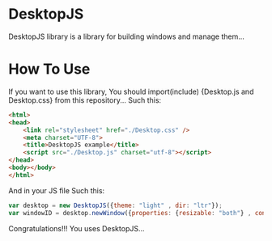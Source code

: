 # DesktopJS
DesktopJS library is a library for building windows and manage them...

# How To Use
If you want to use this library, You should import(include) {Desktop.js and Desktop.css} from this repository...
Such this:

```html
<html>
<head>
    <link rel="stylesheet" href="./Desktop.css" />
    <meta charset="UTF-8">
    <title>DesktopJS example</title>
    <script src="./Desktop.js" charset="utf-8"></script>
</head>
<body></body>
</html>
```

And in your JS file Such this:

```javascript
var desktop = new DesktopJS({theme: "light" , dir: "ltr"});
var windowID = desktop.newWindow({properties: {resizable: "both"} , content: "<h1>Hello World!</h1>"});
```

Congratulations!!!
You uses DesktopJS...
